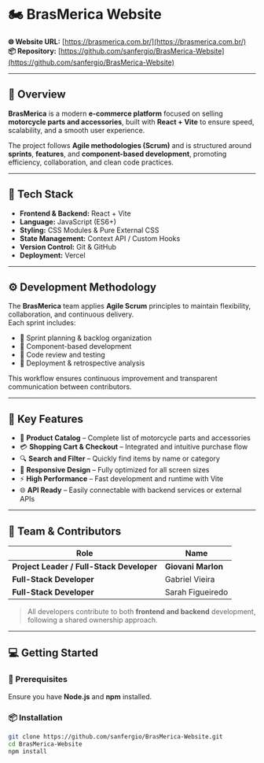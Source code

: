 # 🏍️ BrasMerica Website

**🌐 Website URL:** [https://brasmerica.com.br/](https://brasmerica.com.br/)  
**📦 Repository:** [https://github.com/sanfergio/BrasMerica-Website](https://github.com/sanfergio/BrasMerica-Website)

---

## 🧩 Overview

**BrasMerica** is a modern **e-commerce platform** focused on selling **motorcycle parts and accessories**, built with **React + Vite** to ensure speed, scalability, and a smooth user experience.

The project follows **Agile methodologies (Scrum)** and is structured around **sprints**, **features**, and **component-based development**, promoting efficiency, collaboration, and clean code practices.

---

## 🚀 Tech Stack

- **Frontend & Backend:** React + Vite  
- **Language:** JavaScript (ES6+)  
- **Styling:** CSS Modules & Pure External CSS  
- **State Management:** Context API / Custom Hooks  
- **Version Control:** Git & GitHub  
- **Deployment:** Vercel  

---

## ⚙️ Development Methodology

The **BrasMerica** team applies **Agile Scrum** principles to maintain flexibility, collaboration, and continuous delivery.  
Each sprint includes:

- 📅 Sprint planning & backlog organization  
- 🧱 Component-based development  
- 🧪 Code review and testing  
- 🚀 Deployment & retrospective analysis  

This workflow ensures continuous improvement and transparent communication between contributors.

---

## 🧠 Key Features

- 🛒 **Product Catalog** – Complete list of motorcycle parts and accessories  
- 💳 **Shopping Cart & Checkout** – Integrated and intuitive purchase flow  
- 🔍 **Search and Filter** – Quickly find items by name or category  
- 📱 **Responsive Design** – Fully optimized for all screen sizes  
- ⚡ **High Performance** – Fast development and runtime with Vite  
- 🌐 **API Ready** – Easily connectable with backend services or external APIs  

---

## 👥 Team & Contributors

| Role | Name |
|------|------|
| **Project Leader / Full-Stack Developer** | **Giovani Marlon** |
| **Full-Stack Developer** | Gabriel Vieira |
| **Full-Stack Developer** | Sarah Figueiredo |

> All developers contribute to both **frontend and backend** development, following a shared ownership approach.

---

## 💻 Getting Started

### 🧱 Prerequisites
Ensure you have **Node.js** and **npm** installed.

### 📦 Installation
```bash
git clone https://github.com/sanfergio/BrasMerica-Website.git
cd BrasMerica-Website
npm install
